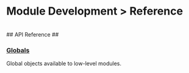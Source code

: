 # Module Development > Reference #
<br>
## API Reference ##

<div id="low-level-packages"></div>

### [Globals](#guide/module-development/globals) ##

Global objects available to low-level modules.